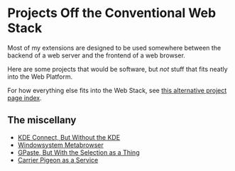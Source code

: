 # Projects Off the Conventional Web Stack

Most of my extensions are designed to be used somewhere between the backend of a web server and the frontend of a web browser.

Here are some projects that would be software, but *not* stuff that fits neatly into the Web Platform.

For how everything else fits into the Web Stack, see [this alternative project page index](d93f66b1-427e-4978-8ac7-14fb452bfad6.md).

## The miscellany

- [KDE Connect, But Without the KDE](8639e616-3739-488a-8972-138ab1d4dd0a.md)
- [Windowsystem Metabrowser](20768279-9c6d-4476-90d8-9dd15f3aa4d3.md)
- [GPaste, But With the Selection as a Thing](5c589a61-3944-4103-a4b1-d42e198defa8.md)
- [Carrier Pigeon as a Service](58594c81-a69d-4c63-a7b2-9f528172713a.md)
